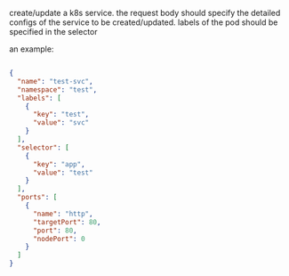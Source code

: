create/update a k8s service. the request body should specify the detailed configs of 
the service to be created/updated. labels of the pod should be specified in the selector

an example:

```json

{
  "name": "test-svc",
  "namespace": "test",
  "labels": [
    {
      "key": "test",
      "value": "svc"
    }
  ],
  "selector": [
    {
      "key": "app",
      "value": "test"
    }
  ],
  "ports": [
    {
      "name": "http",
      "targetPort": 80,
      "port": 80,
      "nodePort": 0
    }
  ]
}
```